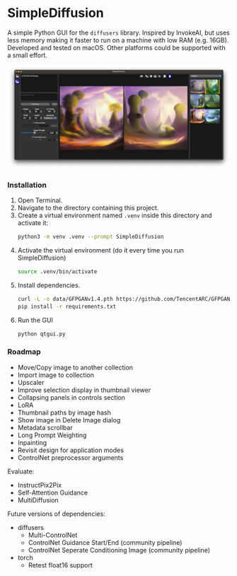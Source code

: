 # SimpleDiffusion

A simple Python GUI for the `diffusers` library.  Inspired by InvokeAI, but uses less memory making it faster to run on a machine with low RAM (e.g. 16GB).  Developed and tested on macOS.  Other platforms could be supported with a small effort.

![Screenshot](data/screenshot.webp)

### Installation

1. Open Terminal.
2. Navigate to the directory containing this project.
3. Create a virtual environment named `.venv` inside this directory and activate it:
    ```sh
    python3 -m venv .venv --prompt SimpleDiffusion
    ```
4. Activate the virtual environment (do it every time you run SimpleDiffusion)
    ```sh
    source .venv/bin/activate
    ```
5. Install dependencies.
    ```sh
    curl -L -o data/GFPGANv1.4.pth https://github.com/TencentARC/GFPGAN/releases/download/v1.3.0/GFPGANv1.4.pth
    pip install -r requirements.txt
    ```
6. Run the GUI
    ```sh
    python qtgui.py
    ```

### Roadmap

- Move/Copy image to another collection
- Import image to collection
- Upscaler
- Improve selection display in thumbnail viewer
- Collapsing panels in controls section
- LoRA
- Thumbnail paths by image hash 
- Show image in Delete Image dialog
- Metadata scrollbar
- Long Prompt Weighting
- Inpainting
- Revisit design for application modes
- ControlNet preprocessor arguments

Evaluate:
- InstructPix2Pix
- Self-Attention Guidance
- MultiDiffusion

Future versions of dependencies:
- diffusers
  - Multi-ControlNet
  - ControlNet Guidance Start/End (community pipeline)
  - ControlNet Seperate Conditioning Image (community pipeline)
- torch
  - Retest float16 support

